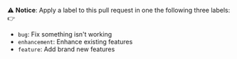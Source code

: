 ⚠️ **Notice**: Apply a label to this pull request in one the following three labels: 👉

- `bug`: Fix something isn't working
- `enhancement`: Enhance existing features
- `feature`: Add brand new features
